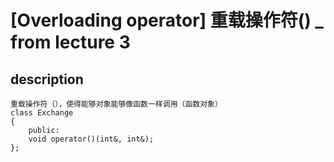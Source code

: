 # [Overloading operator] 重载操作符() _ from lecture 3

## description
```
重载操作符（），使得能够对象能够像函数一样调用（函数对象）
class Exchange
{
    public:
	void operator()(int&, int&);
};


```